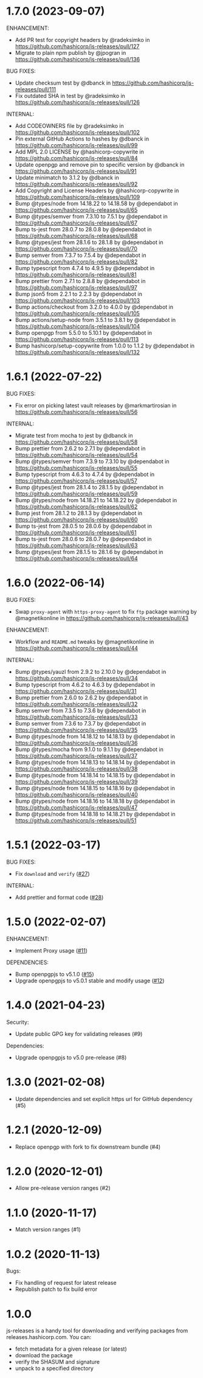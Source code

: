 # 1.7.0 (2023-09-07)

ENHANCEMENT:

* Add PR test for copyright headers by @radeksimko in https://github.com/hashicorp/js-releases/pull/127
* Migrate to plain npm publish by @jpogran in https://github.com/hashicorp/js-releases/pull/136

BUG FIXES:

* Update checksum test by @dbanck in https://github.com/hashicorp/js-releases/pull/111
* Fix outdated SHA in test by @radeksimko in https://github.com/hashicorp/js-releases/pull/126

INTERNAL:

* Add CODEOWNERS file by @radeksimko in https://github.com/hashicorp/js-releases/pull/102
* Pin external GitHub Actions to hashes by @dbanck in https://github.com/hashicorp/js-releases/pull/99
* Add MPL 2.0 LICENSE by @hashicorp-copywrite in https://github.com/hashicorp/js-releases/pull/84
* Update openpgp and remove pin to specific version by @dbanck in https://github.com/hashicorp/js-releases/pull/91
* Update minimatch to 3.1.2 by @dbanck in https://github.com/hashicorp/js-releases/pull/92
* Add Copyright and License Headers by @hashicorp-copywrite in https://github.com/hashicorp/js-releases/pull/109
* Bump @types/node from 14.18.22 to 14.18.58 by @dependabot in https://github.com/hashicorp/js-releases/pull/65
* Bump @types/semver from 7.3.10 to 7.5.1 by @dependabot in https://github.com/hashicorp/js-releases/pull/67
* Bump ts-jest from 28.0.7 to 28.0.8 by @dependabot in https://github.com/hashicorp/js-releases/pull/68
* Bump @types/jest from 28.1.6 to 28.1.8 by @dependabot in https://github.com/hashicorp/js-releases/pull/70
* Bump semver from 7.3.7 to 7.5.4 by @dependabot in https://github.com/hashicorp/js-releases/pull/82
* Bump typescript from 4.7.4 to 4.9.5 by @dependabot in https://github.com/hashicorp/js-releases/pull/81
* Bump prettier from 2.7.1 to 2.8.8 by @dependabot in https://github.com/hashicorp/js-releases/pull/97
* Bump json5 from 2.2.1 to 2.2.3 by @dependabot in https://github.com/hashicorp/js-releases/pull/103
* Bump actions/checkout from 3.2.0 to 4.0.0 by @dependabot in https://github.com/hashicorp/js-releases/pull/105
* Bump actions/setup-node from 3.5.1 to 3.8.1 by @dependabot in https://github.com/hashicorp/js-releases/pull/104
* Bump openpgp from 5.5.0 to 5.10.1 by @dependabot in https://github.com/hashicorp/js-releases/pull/113
* Bump hashicorp/setup-copywrite from 1.0.0 to 1.1.2 by @dependabot in https://github.com/hashicorp/js-releases/pull/132

# 1.6.1 (2022-07-22)

BUG FIXES:

* Fix error on picking latest vault releases by @markmartirosian in https://github.com/hashicorp/js-releases/pull/56

INTERNAL:

* Migrate test from mocha to jest by @dbanck in https://github.com/hashicorp/js-releases/pull/58
* Bump prettier from 2.6.2 to 2.7.1 by @dependabot in https://github.com/hashicorp/js-releases/pull/54
* Bump @types/semver from 7.3.9 to 7.3.10 by @dependabot in https://github.com/hashicorp/js-releases/pull/55
* Bump typescript from 4.6.3 to 4.7.4 by @dependabot in https://github.com/hashicorp/js-releases/pull/57
* Bump @types/jest from 28.1.4 to 28.1.5 by @dependabot in https://github.com/hashicorp/js-releases/pull/59
* Bump @types/node from 14.18.21 to 14.18.22 by @dependabot in https://github.com/hashicorp/js-releases/pull/62
* Bump jest from 28.1.2 to 28.1.3 by @dependabot in https://github.com/hashicorp/js-releases/pull/60
* Bump ts-jest from 28.0.5 to 28.0.6 by @dependabot in https://github.com/hashicorp/js-releases/pull/61
* Bump ts-jest from 28.0.6 to 28.0.7 by @dependabot in https://github.com/hashicorp/js-releases/pull/63
* Bump @types/jest from 28.1.5 to 28.1.6 by @dependabot in https://github.com/hashicorp/js-releases/pull/64

# 1.6.0 (2022-06-14)

BUG FIXES:

* Swap `proxy-agent` with `https-proxy-agent` to fix `ftp` package warning by @magnetikonline in https://github.com/hashicorp/js-releases/pull/43

ENHANCEMENT:

* Workflow and `README.md` tweaks by @magnetikonline in https://github.com/hashicorp/js-releases/pull/44

INTERNAL:

* Bump @types/yauzl from 2.9.2 to 2.10.0 by @dependabot in https://github.com/hashicorp/js-releases/pull/34
* Bump typescript from 4.6.2 to 4.6.3 by @dependabot in https://github.com/hashicorp/js-releases/pull/31
* Bump prettier from 2.6.0 to 2.6.2 by @dependabot in https://github.com/hashicorp/js-releases/pull/32
* Bump semver from 7.3.5 to 7.3.6 by @dependabot in https://github.com/hashicorp/js-releases/pull/33
* Bump semver from 7.3.6 to 7.3.7 by @dependabot in https://github.com/hashicorp/js-releases/pull/35
* Bump @types/node from 14.18.12 to 14.18.13 by @dependabot in https://github.com/hashicorp/js-releases/pull/36
* Bump @types/mocha from 9.1.0 to 9.1.1 by @dependabot in https://github.com/hashicorp/js-releases/pull/37
* Bump @types/node from 14.18.13 to 14.18.14 by @dependabot in https://github.com/hashicorp/js-releases/pull/38
* Bump @types/node from 14.18.14 to 14.18.15 by @dependabot in https://github.com/hashicorp/js-releases/pull/39
* Bump @types/node from 14.18.15 to 14.18.16 by @dependabot in https://github.com/hashicorp/js-releases/pull/40
* Bump @types/node from 14.18.16 to 14.18.18 by @dependabot in https://github.com/hashicorp/js-releases/pull/47
* Bump @types/node from 14.18.18 to 14.18.21 by @dependabot in https://github.com/hashicorp/js-releases/pull/51

# 1.5.1 (2022-03-17)

BUG FIXES:

 - Fix `download` and `verify` ([#27](https://github.com/hashicorp/js-releases/pull/27))

INTERNAL:

 - Add prettier and format code ([#28](https://github.com/hashicorp/js-releases/pull/28))

# 1.5.0 (2022-02-07)

ENHANCEMENT:

- Implement Proxy usage ([#11](https://github.com/hashicorp/js-releases/pull/11))

DEPENDENCIES:

- Bump openpgpjs to v5.1.0 ([#15](https://github.com/hashicorp/js-releases/pull/15))
- Upgrade openpgpjs to v5.0.1 stable and modify usage ([#12](https://github.com/hashicorp/js-releases/pull/12))

# 1.4.0 (2021-04-23)

Security:

- Update public GPG key for validating releases (#9)

Dependencies:

- Upgrade openpgpjs to v5.0 pre-release (#8)

# 1.3.0 (2021-02-08)

- Update dependencies and set explicit https url for GitHub dependency (#5)

# 1.2.1 (2020-12-09)

- Replace openpgp with fork to fix downstream bundle (#4)

# 1.2.0 (2020-12-01)

- Allow pre-release version ranges (#2)

# 1.1.0 (2020-11-17)

- Match version ranges (#1)

# 1.0.2 (2020-11-13)

Bugs:
- Fix handling of request for latest release
- Republish patch to fix build error

# 1.0.0

js-releases is a handy tool for downloading and verifying packages from releases.hashicorp.com. You can:
 - fetch metadata for a given release (or latest)
 - download the package
 - verify the SHASUM and signature
 - unpack to a specified directory
